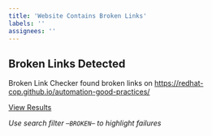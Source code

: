 ```yaml
---
title: 'Website Contains Broken Links'
labels: ''
assignees: ''
---
```


## Broken Links Detected

Broken Link Checker found broken links on https://redhat-cop.github.io/automation-good-practices/

[View Results](https://github.com/redhat-cop/automation-good-practices/actions/workflows/test_html_links.yml)

_Use search filter `─BROKEN─` to highlight failures_
